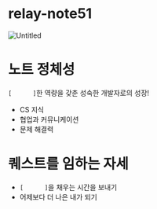 # relay-note51

![Untitled](https://github.com/user-attachments/assets/a901d738-2be5-490a-8958-c472a1f57f02)

# 노트 정체성

`[      ]`한 역량을 갖춘 성숙한 개발자로의 성장!

- CS 지식
- 협업과 커뮤니케이션
- 문제 해결력

# 퀘스트를 임하는 자세

- `[      ]`을 채우는 시간을 보내기
- 어제보다 더 나은 내가 되기
